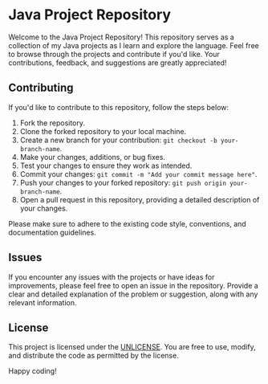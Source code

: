 # Java Project Repository

Welcome to the Java Project Repository! This repository serves as a collection of my Java projects as I learn and explore the language. Feel free to browse through the projects and contribute if you'd like. Your contributions, feedback, and suggestions are greatly appreciated!

## Contributing

If you'd like to contribute to this repository, follow the steps below:

1. Fork the repository.
2. Clone the forked repository to your local machine.
3. Create a new branch for your contribution: `git checkout -b your-branch-name`.
4. Make your changes, additions, or bug fixes.
5. Test your changes to ensure they work as intended.
6. Commit your changes: `git commit -m "Add your commit message here"`.
7. Push your changes to your forked repository: `git push origin your-branch-name`.
8. Open a pull request in this repository, providing a detailed description of your changes.

Please make sure to adhere to the existing code style, conventions, and documentation guidelines.

## Issues

If you encounter any issues with the projects or have ideas for improvements, please feel free to open an issue in the repository. Provide a clear and detailed explanation of the problem or suggestion, along with any relevant information.

## License

This project is licensed under the [UNLICENSE](https://github.com/gekkowrld/java/blob/gekkowrld/LICENSE). You are free to use, modify, and distribute the code as permitted by the license.

Happy coding!
